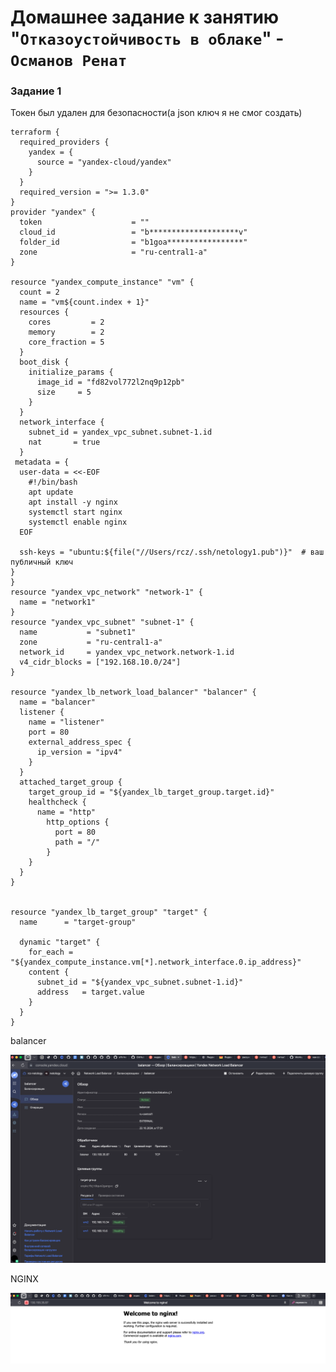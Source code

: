 # Домашнее задание к занятию "`Отказоустойчивость в облаке`" - `Османов Ренат`


### Задание 1

Токен был удален для безопасности(а json ключ я не смог создать)

````
terraform {
  required_providers {
    yandex = {
      source = "yandex-cloud/yandex"
    }
  }
  required_version = ">= 1.3.0"
}
provider "yandex" {
  token                    = ""
  cloud_id                 = "b********************v"                     
  folder_id                = "b1goa*****************"                             
  zone                     = "ru-central1-a"                             
}

resource "yandex_compute_instance" "vm" {
  count = 2
  name = "vm${count.index + 1}"
  resources {
    cores         = 2
    memory        = 2
    core_fraction = 5
  }
  boot_disk {
    initialize_params {
      image_id = "fd82vol772l2nq9p12pb"
      size     = 5
    }
  }
  network_interface {
    subnet_id = yandex_vpc_subnet.subnet-1.id
    nat       = true
  }
 metadata = {
  user-data = <<-EOF
    #!/bin/bash
    apt update
    apt install -y nginx
    systemctl start nginx
    systemctl enable nginx
  EOF

  ssh-keys = "ubuntu:${file("//Users/rcz/.ssh/netology1.pub")}"  # ваш публичный ключ
}
}
resource "yandex_vpc_network" "network-1" {
  name = "network1"
}
resource "yandex_vpc_subnet" "subnet-1" {
  name           = "subnet1"
  zone           = "ru-central1-a"
  network_id     = yandex_vpc_network.network-1.id
  v4_cidr_blocks = ["192.168.10.0/24"]
}

resource "yandex_lb_network_load_balancer" "balancer" {
  name = "balancer"
  listener {
    name = "listener"
    port = 80
    external_address_spec {
      ip_version = "ipv4"
    }
  }
  attached_target_group {
    target_group_id = "${yandex_lb_target_group.target.id}"
    healthcheck {
      name = "http"
        http_options {
          port = 80
          path = "/"
        }
    }
  }
}


resource "yandex_lb_target_group" "target" {
  name      = "target-group"

  dynamic "target" {
    for_each = "${yandex_compute_instance.vm[*].network_interface.0.ip_address}"
    content {
      subnet_id = "${yandex_vpc_subnet.subnet-1.id}"
      address   = target.value
    }
  }
}

````




balancer

![img](https://github.com/racnuzg9u/netologyHW/blob/main/img/cloudFF/cloud1.1.png)


NGINX

![img](https://github.com/racnuzg9u/netologyHW/blob/main/img/cloudFF/cloud1.2.png)





